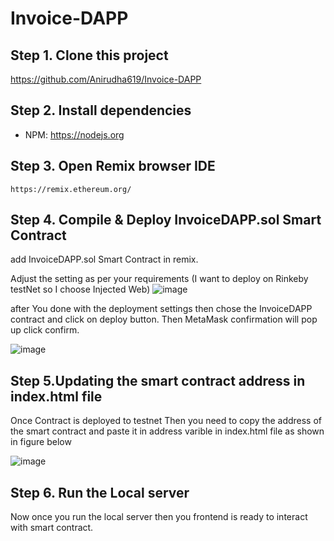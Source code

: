 # Invoice-DAPP

## Step 1. Clone this project
https://github.com/Anirudha619/Invoice-DAPP

## Step 2. Install dependencies
- NPM: https://nodejs.org

## Step 3. Open Remix browser IDE
`https://remix.ethereum.org/`

## Step 4. Compile & Deploy InvoiceDAPP.sol Smart Contract
add InvoiceDAPP.sol Smart Contract in remix.

Adjust the setting as per your requirements (I want to deploy on Rinkeby testNet so I choose Injected Web) 
![image](https://user-images.githubusercontent.com/92630647/160268444-0191f53e-481c-48ba-8161-0eda4cd6a3ba.png)


after You done with the deployment settings then chose the InvoiceDAPP contract and click on deploy button.
Then MetaMask confirmation will pop up click confirm.

![image](https://user-images.githubusercontent.com/92630647/160268466-79ede8ea-ca47-4bd1-8ca0-42c2963c5bb6.png)



## Step 5.Updating the smart contract address in index.html file

Once Contract is deployed to testnet Then you need to copy the address of the smart contract and paste it in address varible in index.html file as shown in figure below

![image](https://user-images.githubusercontent.com/92630647/160268598-5af0918d-d33d-4366-a355-10ecd7da6ff2.png)

## Step 6. Run the Local server
Now once you run the local server then you frontend is ready to interact with smart contract.
